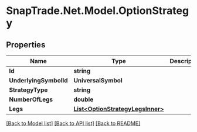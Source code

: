 # SnapTrade.Net.Model.OptionStrategy

## Properties

Name | Type | Description | Notes
------------ | ------------- | ------------- | -------------
**Id** | **string** |  | [optional] 
**UnderlyingSymbolId** | **UniversalSymbol** |  | [optional] 
**StrategyType** | **string** |  | [optional] 
**NumberOfLegs** | **double** |  | [optional] 
**Legs** | [**List&lt;OptionStrategyLegsInner&gt;**](OptionStrategyLegsInner.md) |  | [optional] 

[[Back to Model list]](../README.md#documentation-for-models) [[Back to API list]](../README.md#documentation-for-api-endpoints) [[Back to README]](../README.md)


